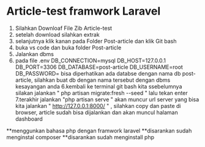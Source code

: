 # Article-test framwork Laravel

1. Silahkan Downloaf File Zib Article-test
2. setelah download silahkan extrak
3. selanjutnya klik kanan pada Folder Post-article dan klik Git bash
4. buka vs code dan buka folder Post-article
5. Jalankan dbms
6. pada file .env 
DB_CONNECTION=mysql
DB_HOST=127.0.0.1
DB_PORT=3306
DB_DATABASE=post-article
DB_USERNAME=root
DB_PASSWORD=
bisa diperhatikan ada databse dengan nama db post-article, silahkan buat db dengan nama tersebut dengan dbms kesayangan anda
6.kembali ke terminal git bash kita ssebelumnya silakan jalankan " php artisan migrate:fresh --seed " lalu tekan enter
7.terakhir jalankan "php artisan serve " akan muncur url server yang bisa kita jalankan " http://127.0.0.1:8000/ " , silahkan copy dan paste di browser, article sudah bisa dijalankan dan akan muncul halaman dashboard

**menggunkan bahasa php dengan framwork laravel
**disarankan sudah menginstal composer
**disarankan sudah menginstall php 
